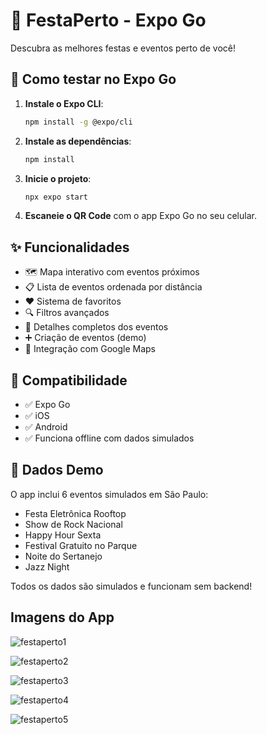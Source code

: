 # 🎉 FestaPerto - Expo Go

Descubra as melhores festas e eventos perto de você!

## 🚀 Como testar no Expo Go

1. **Instale o Expo CLI**:
   ```bash
   npm install -g @expo/cli
   ```

2. **Instale as dependências**:
   ```bash
   npm install
   ```

3. **Inicie o projeto**:
   ```bash
   npx expo start
   ```

4. **Escaneie o QR Code** com o app Expo Go no seu celular.

## ✨ Funcionalidades

- 🗺️ Mapa interativo com eventos próximos
- 📋 Lista de eventos ordenada por distância
- ❤️ Sistema de favoritos
- 🔍 Filtros avançados
- 📱 Detalhes completos dos eventos
- ➕ Criação de eventos (demo)
- 🧭 Integração com Google Maps

## 📱 Compatibilidade

- ✅ Expo Go
- ✅ iOS
- ✅ Android
- ✅ Funciona offline com dados simulados

## 🎯 Dados Demo

O app inclui 6 eventos simulados em São Paulo:
- Festa Eletrônica Rooftop
- Show de Rock Nacional
- Happy Hour Sexta
- Festival Gratuito no Parque
- Noite do Sertanejo
- Jazz Night

Todos os dados são simulados e funcionam sem backend!
 ## Imagens do App
 ![festaperto1](https://github.com/user-attachments/assets/e603aef6-49f8-48f7-ae41-730492e18ef2)

 
 ![festaperto2](https://github.com/user-attachments/assets/79c30107-9862-4c99-a88c-4c68cc12659f)

 
![festaperto3](https://github.com/user-attachments/assets/d982eb47-db74-40c3-ad73-fc2e76170253)


![festaperto4](https://github.com/user-attachments/assets/84ecf6c2-62bf-4aad-b169-948ac15fdf0b)


![festaperto5](https://github.com/user-attachments/assets/2e23aa4d-4844-4d67-ae69-5a7091737a52)
